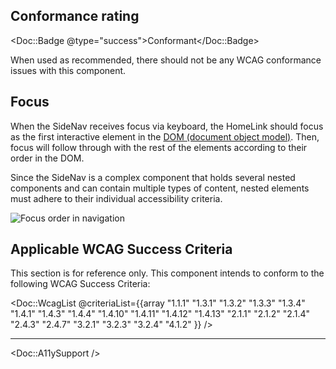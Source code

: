 ## Conformance rating

<Doc::Badge @type="success">Conformant</Doc::Badge>

When used as recommended, there should not be any WCAG conformance issues with this component.

## Focus

When the SideNav receives focus via keyboard, the HomeLink should focus as the first interactive element in the [DOM (document object model)](https://developer.mozilla.org/en-US/docs/Web/API/Document_Object_Model/Introduction). Then, focus will follow through with the rest of the elements according to their order in the DOM.

Since the SideNav is a complex component that holds several nested components and can contain multiple types of content, nested elements must adhere to their individual accessibility criteria.

![Focus order in navigation](/assets/components/side-nav/focus-order.png)

## Applicable WCAG Success Criteria

This section is for reference only. This component intends to conform to the following WCAG Success Criteria:

<Doc::WcagList @criteriaList={{array "1.1.1" "1.3.1" "1.3.2" "1.3.3" "1.3.4" "1.4.1" "1.4.3" "1.4.4" "1.4.10" "1.4.11" "1.4.12" "1.4.13" "2.1.1" "2.1.2" "2.1.4" "2.4.3" "2.4.7" "3.2.1" "3.2.3" "3.2.4" "4.1.2" }} />

---

<Doc::A11ySupport />
